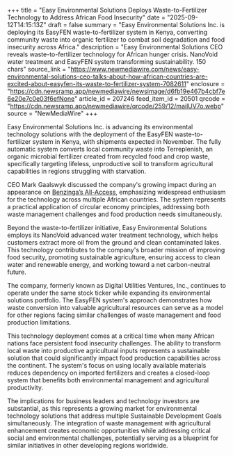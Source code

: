 +++
title = "Easy Environmental Solutions Deploys Waste-to-Fertilizer Technology to Address African Food Insecurity"
date = "2025-09-12T14:15:13Z"
draft = false
summary = "Easy Environmental Solutions Inc. is deploying its EasyFEN waste-to-fertilizer system in Kenya, converting community waste into organic fertilizer to combat soil degradation and food insecurity across Africa."
description = "Easy Environmental Solutions CEO reveals waste-to-fertilizer technology for African hunger crisis. NanoVoid water treatment and EasyFEN system transforming sustainability. 150 chars"
source_link = "https://www.newmediawire.com/news/easy-environmental-solutions-ceo-talks-about-how-african-countries-are-excited-about-easyfen-its-waste-to-fertilizer-system-7082611"
enclosure = "https://cdn.newsramp.app/newmediawire/newsimage/d6fb19e467b4cbf7e6e20e7c0e03f6efNone"
article_id = 207246
feed_item_id = 20501
qrcode = "https://cdn.newsramp.app/newmediawire/qrcode/259/12/mailUV7o.webp"
source = "NewMediaWire"
+++

<p>Easy Environmental Solutions Inc. is advancing its environmental technology solutions with the deployment of the EasyFEN waste-to-fertilizer system in Kenya, with shipments expected in November. The fully automatic system converts local community waste into Terreplenish, an organic microbial fertilizer created from recycled food and crop waste, specifically targeting lifeless, unproductive soil to transform agricultural capabilities in regions struggling with starvation.</p><p>CEO Mark Gaalswyk discussed the company's growing impact during an appearance on <a href="https://www.benzinga.com/" rel="nofollow" target="_blank">Benzinga’s All-Access</a>, emphasizing widespread enthusiasm for the technology across multiple African countries. The system represents a practical application of circular economy principles, addressing both waste management challenges and food production needs simultaneously.</p><p>Beyond the waste-to-fertilizer initiative, Easy Environmental Solutions employs its NanoVoid advanced water treatment technology, which helps customers extract more oil from the ground and clean contaminated lakes. This technology contributes to the company's broader mission of improving food security, promoting sustainable agriculture, ensuring access to clean water and renewable energy, and working toward a net carbon-neutral future.</p><p>The company, formerly known as Digital Utilities Ventures, Inc., continues to operate under the same stock ticker while expanding its environmental solutions portfolio. The EasyFEN system's approach demonstrates how waste conversion into valuable agricultural resources can serve as a model for other regions facing similar challenges of waste management and food production limitations.</p><p>This technology deployment comes at a critical time when many African nations face persistent food insecurity challenges. The ability to transform local waste into productive agricultural inputs represents a sustainable solution that could significantly impact food production capabilities across the continent. The system's focus on using locally available materials reduces dependency on imported fertilizers and creates a closed-loop system that benefits both environmental management and agricultural productivity.</p><p>The implications for business leaders and technology investors are substantial, as this represents a growing market for environmental technology solutions that address multiple Sustainable Development Goals simultaneously. The integration of waste management with agricultural enhancement creates economic opportunities while addressing critical social and environmental challenges, potentially serving as a blueprint for similar initiatives in other developing regions worldwide.</p>